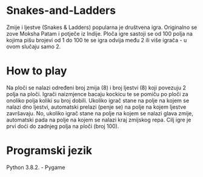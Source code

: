# Snakes-and-Ladders
Zmije i ljestve (Snakes & Ladders) popularna je društvena igra. Originalno se zove Moksha Patam i potječe iz Indije. Ploča igre sastoji se od 100 polja na kojima pišu brojevi od 1 do 100 te se igra odvija među 2 ili više igrača - u ovom slučaju samo 2.
# How to play
Na ploči se nalazi određeni broj zmija (8) i broj ljestvi (8) koji povezuju 2 polja na ploči. Igrači naizmjence bacaju kockicu te se pomiču po ploči za onoliko polja koliki su broj dobili. Ukoliko igrač stane na polje na kojem se nalazi dno ljestvi, automatski prelazi (penje se) na polje na kojem ljestve završavaju. No, ukoliko igrač stane na polje na kojem se nalazi glava zmije, automatski pada na polje na kojem se nalazi kraj zmijskog repa. Cilj igre je prvi doći do zadnjeg polja na ploči (broj 100).
# Programski jezik
Python 3.8.2. - Pygame
